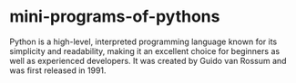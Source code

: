 # mini-programs-of-pythons
Python is a high-level, interpreted programming language known for its simplicity and readability, making it an excellent choice for beginners as well as experienced developers. It was created by Guido van Rossum and was first released in 1991. 
